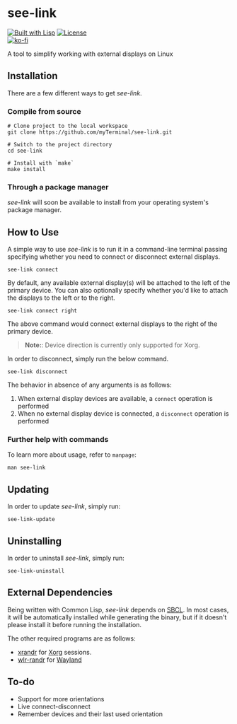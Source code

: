 # see-link

[![Built with Lisp](https://img.shields.io/badge/built%20with-Lisp-blueviolet)](https://lisp-lang.org)
[![License](https://img.shields.io/github/license/myTerminal/see-link.svg)](https://opensource.org/licenses/MIT)  
[![ko-fi](https://ko-fi.com/img/githubbutton_sm.svg)](https://ko-fi.com/Y8Y5E5GL7)

A tool to simplify working with external displays on Linux

## Installation

There are a few different ways to get *see-link*.

### Compile from source

    # Clone project to the local workspace
    git clone https://github.com/myTerminal/see-link.git

    # Switch to the project directory
    cd see-link

    # Install with `make`
    make install

### Through a package manager

*see-link* will soon be available to install from your operating system's package manager.

## How to Use

A simple way to use *see-link* is to run it in a command-line terminal passing specifying whether you need to connect or disconnect external displays.

    see-link connect

By default, any available external display(s) will be attached to the left of the primary device. You can also optionally specify whether you'd like to attach the displays to the left or to the right.

    see-link connect right

The above command would connect external displays to the right of the primary device.

> **Note:**: Device direction is currently only supported for Xorg.

In order to disconnect, simply run the below command.

    see-link disconnect

The behavior in absence of any arguments is as follows:

1. When external display devices are available, a `connect` operation is performed
2. When no external display device is connected, a `disconnect` operation is performed

### Further help with commands

To learn more about usage, refer to `manpage`:

    man see-link

## Updating

In order to update *see-link*, simply run:

    see-link-update

## Uninstalling

In order to uninstall *see-link*, simply run:

    see-link-uninstall

## External Dependencies

Being written with Common Lisp, *see-link* depends on [SBCL](https://www.sbcl.org). In most cases, it will be automatically installed while generating the binary, but if it doesn't please install it before running the installation.

The other required programs are as follows:

 - [xrandr](https://www.x.org/releases/X11R7.5/doc/man/man1/xrandr.1.html) for [Xorg](https://www.x.org) sessions.
 - [wlr-randr](https://sr.ht/~emersion/wlr-randr) for [Wayland](https://wayland.freedesktop.org)

## To-do

* Support for more orientations
* Live connect-disconnect
* Remember devices and their last used orientation
